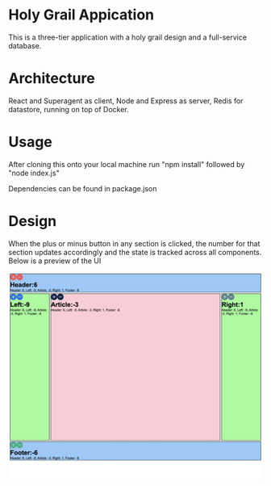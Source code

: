 # Holy Grail Appication
This is a three-tier application with a holy grail design and a full-service database. 

# Architecture
React and Superagent as client,
Node and Express as server,
Redis for datastore, running on top of Docker.

# Usage
After cloning this onto your local machine run
"npm install" followed by "node index.js"

Dependencies can be found in package.json

# Design
When the plus or minus button in any section is clicked, the number for that section updates accordingly and the state is tracked across all components. Below is a preview of the UI

![Holy Grail Design](https://github.com/KaylaDefi/Holy-Grail-Application/blob/main/public/icons/holyGrailDesign.png)
